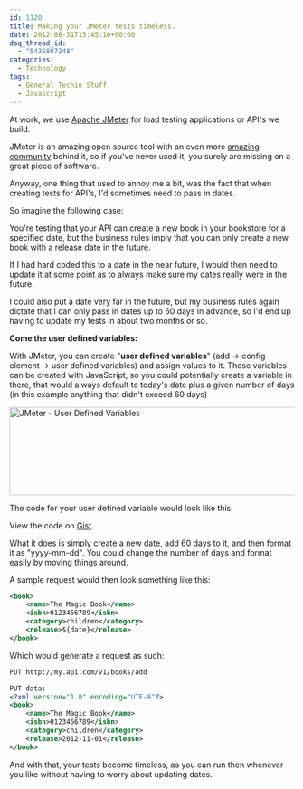 ```yaml
---
id: 1120
title: Making your JMeter tests timeless.
date: 2012-08-31T15:45:16+00:00
dsq_thread_id:
  - "5436807248"
categories:
  - Technology
tags:
  - General Techie Stuff
  - Javascript
---
```

At work, we use [Apache JMeter](http://jmeter.apache.org) for load testing applications or API's we build.

JMeter is an amazing open source tool with an even more [amazing community](www.apache.org/foundation/getinvolved.html) behind it, so if you've never used it, you surely are missing on a great piece of software.

Anyway, one thing that used to annoy me a bit, was the fact that when creating tests for API's, I'd sometimes need to pass in dates.

So imagine the following case:

You're testing that your API can create a new book in your bookstore for a specified date, but the business rules imply that you can only create a new book with a release date in the future.

If I had hard coded this to a date in the near future, I would then need to update it at some point as to always make sure my dates really were in the future.

I could also put a date very far in the future, but my business rules again dictate that I can only pass in dates up to 60 days in advance, so I'd end up having to update my tests in about two months or so.

**Come the user defined variables:**

With JMeter, you can create "**user defined variables**" (add -> config element -> user defined variables) and assign values to it. Those variables can be created with JavaScript, so you could potentially create a variable in there, that would always default to today's date plus a given number of days (in this example anything that didn't exceed 60 days)

[<img class="aligncenter size-full wp-image-1131" title="JMeter - User Defined Variables" alt="JMeter - User Defined Variables" src="http://www.placona.co.uk/wp-content/uploads/2012/08/30-08-2012-09-45-581.png" width="765" height="156" srcset="https://www.placona.co.uk/wp-content/uploads/2012/08/30-08-2012-09-45-581.png 765w, https://www.placona.co.uk/wp-content/uploads/2012/08/30-08-2012-09-45-581-300x61.png 300w" sizes="(max-width: 765px) 100vw, 765px" />](http://www.placona.co.uk/wp-content/uploads/2012/08/30-08-2012-09-45-581.png)

The code for your user defined variable would look like this:

<div class="oembed-gist">
  <noscript>
    View the code on <a href="https://gist.github.com/3525850">Gist</a>.
  </noscript>
</div>

What it does is simply create a new date, add 60 days to it, and then format it as "yyyy-mm-dd". You could change the number of days and format easily by moving things around.

A sample request would then look something like this:

```xml
<book>
	<name>The Magic Book</name>
	<isbn>0123456789</isbn>
	<category>children</category>
	<release>${date}</release>
</book>
```

Which would generate a request as such:

```xml
PUT http://my.api.com/v1/books/add

PUT data:
<?xml version="1.0" encoding="UTF-8"?>
<book>
	<name>The Magic Book</name>
	<isbn>0123456789</isbn>
	<category>children</category>
	<release>2012-11-01</release>
</book>
```

And with that, your tests become timeless, as you can run then whenever you like without having to worry about updating dates.
